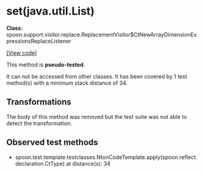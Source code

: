 # set(java.util.List)

**Class:** spoon.support.visitor.replace.ReplacementVisitor$CtNewArrayDimensionExpressionsReplaceListener

[[View code]](https://github.com/INRIA/spoon/blob/fd878bc71b73fc1da82356eaa6578f760c70f0de/src/main/java//spoon/support/visitor/replace/ReplacementVisitor.java#L1291)

This method is **pseudo-tested**.


It can not be accessed from other classes. 
It has been covered by 1 test method(s) with a minimum stack distance of 34.

## Transformations

The body of this method was removed but the test suite was not able to detect the transformation.



## Observed test methods

* spoon.test.template.testclasses.NtonCodeTemplate.apply(spoon.reflect.declaration.CtType) at distance(s): 34

